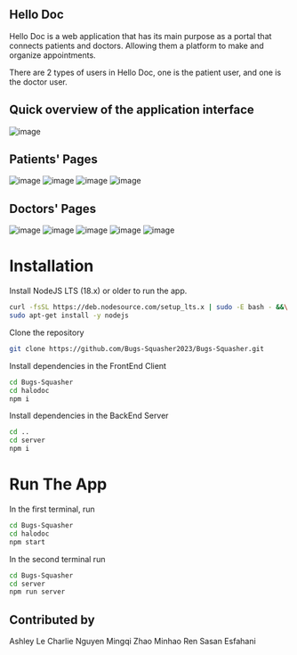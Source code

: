 ## Hello Doc

Hello Doc is a web application that has its main purpose as a portal that connects patients and doctors. Allowing them a platform to make and organize appointments.

There are 2 types of users in Hello Doc, one is the patient user, and one is the doctor user.


## Quick overview of the application interface
![image](https://user-images.githubusercontent.com/53335012/233882898-4b476048-5433-4a9d-9a12-f4645b524d0a.png)

## Patients' Pages
![image](https://user-images.githubusercontent.com/53335012/233883174-0134958c-782c-4d46-89c5-6e1fa0551028.png)
![image](https://user-images.githubusercontent.com/53335012/233883240-b915219b-bad8-4fc7-94fd-09526723e021.png)
![image](https://user-images.githubusercontent.com/53335012/233883308-21c1902f-3be0-4bf8-b193-f84c85dfca1c.png)
![image](https://user-images.githubusercontent.com/53335012/233883361-600b4607-0c63-476d-8400-b60a19a0ba68.png)

## Doctors' Pages
![image](https://user-images.githubusercontent.com/53335012/233883888-3c402add-4c6f-4d5d-a718-05c710e8afc5.png)
![image](https://user-images.githubusercontent.com/53335012/233884027-3691bb75-820e-4c52-907d-1d9d8fd83c98.png)
![image](https://user-images.githubusercontent.com/53335012/233884101-0a56ba3f-6eab-4a75-ad46-68ffe46757a4.png)
![image](https://user-images.githubusercontent.com/53335012/233884132-ea50392e-2535-4980-aebc-90a12640eff6.png)
![image](https://user-images.githubusercontent.com/53335012/233884170-93c35164-7314-453b-b1e3-3748f898246c.png)

# Installation

Install NodeJS LTS (18.x) or older to run the app.
```bash
curl -fsSL https://deb.nodesource.com/setup_lts.x | sudo -E bash - &&\
sudo apt-get install -y nodejs
```

Clone the repository
```bash
git clone https://github.com/Bugs-Squasher2023/Bugs-Squasher.git
```
Install dependencies in the FrontEnd Client
```bash
cd Bugs-Squasher
cd halodoc
npm i
```
Install dependencies in the BackEnd Server
```bash
cd ..
cd server
npm i
```
# Run The App

In the first terminal, run
```bash
cd Bugs-Squasher
cd halodoc
npm start
```
In the second terminal run
```bash
cd Bugs-Squasher
cd server
npm run server
```
## Contributed by
Ashley Le
Charlie Nguyen
Mingqi Zhao
Minhao Ren
Sasan Esfahani 








